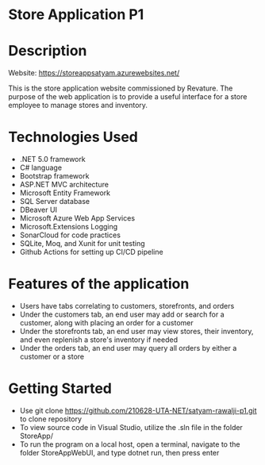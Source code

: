 # Store Application P1

# Description
Website: https://storeappsatyam.azurewebsites.net/

This is the store application website commissioned by Revature. The purpose of the web application is to provide a useful interface for a store employee to manage stores and inventory. 

# Technologies Used
- .NET 5.0 framework
- C# language
- Bootstrap framework
- ASP.NET MVC architecture
- Microsoft Entity Framework
- SQL Server database
- DBeaver UI
- Microsoft Azure Web App Services
- Microsoft.Extensions Logging
- SonarCloud for code practices
- SQLite, Moq, and Xunit for unit testing
- Github Actions for setting up CI/CD pipeline

# Features of the application
- Users have tabs correlating to customers, storefronts, and orders
- Under the customers tab, an end user may add or search for a customer, along with placing an order for a customer
- Under the storefronts tab, an end user may view stores, their inventory, and even replenish a store's inventory if needed
- Under the orders tab, an end user may query all orders by either a customer or a store

# Getting Started
- Use git clone https://github.com/210628-UTA-NET/satyam-rawalji-p1.git to clone repository 
- To view source code in Visual Studio, utilize the .sln file in the folder StoreApp/
- To run the program on a local host, open a terminal, navigate to the folder StoreAppWebUI, and type dotnet run, then press enter
